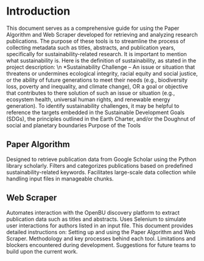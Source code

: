 # Introduction
This document serves as a comprehensive guide for using the Paper Algorithm and Web Scraper developed for retrieving and analyzing research publications. The purpose of these tools is to streamline the process of collecting metadata such as titles, abstracts, and publication years, specifically for sustainability-related research. It is important to mention what sustainability is. Here is the definition of sustainability, as stated in the project description: \n
*Sustainability Challenge – An issue or situation that threatens or undermines ecological integrity, racial equity and social justice, or the ability of future generations to meet their needs (e.g., biodiversity loss, poverty and inequality, and climate change), OR a goal or objective that contributes to there solution of such an issue or situation (e.g., ecosystem health, universal human rights, and renewable energy generation). To identify sustainability challenges, it may be helpful to reference the targets embedded in the Sustainable Development Goals (SDGs), the principles outlined in the Earth Charter, and/or the Doughnut of social and planetary boundaries
Purpose of the Tools
## Paper Algorithm
Designed to retrieve publication data from Google Scholar using the Python library scholarly.
Filters and categorizes publications based on predefined sustainability-related keywords.
Facilitates large-scale data collection while handling input files in manageable chunks.
## Web Scraper
Automates interaction with the OpenBU discovery platform to extract publication data such as titles and abstracts.
Uses Selenium to simulate user interactions for authors listed in an input file.
This document provides detailed instructions on:
Setting up and using the Paper Algorithm and Web Scraper.
Methodology and key processes behind each tool.
Limitations and blockers encountered during development.
Suggestions for future teams to build upon the current work.
